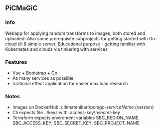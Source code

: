 ## PiCMaGiC
### Info
Webapp for applying random transforms to images, both stored and uploaded.
Also some prerequisite subprojects for getting started with Go- cloud cli & simple server.
Educational purpose - getting familiar with Kubernetes and clouds via tinkering with services

### Features
* Vue + Bootstrap + Go
* As many services as possible
* Irrational effect application for easier max load research

### Notes
* Images on DockerHub: ultimatehikari/pcmgc-${serviceName}:${version}
* Cli expects file ../keys with:
    access-key\nsecret-key
* Terraform expects enviroment variables SBC_REGION_NAME, SBC_ACCESS_KEY, SBC_SECRET_KEY, SBC_PROJECT_NAME
